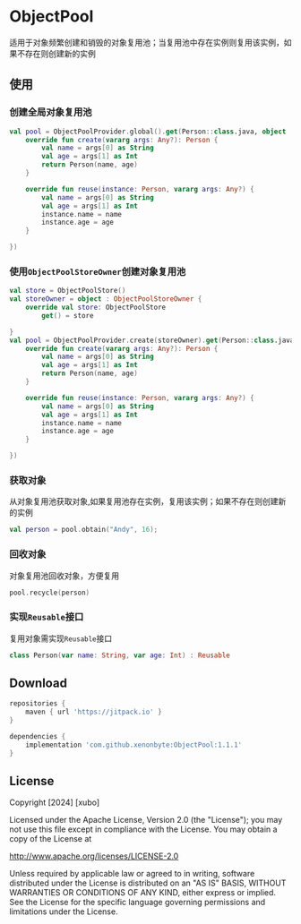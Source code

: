 # ObjectPool

适用于对象频繁创建和销毁的对象复用池；当复用池中存在实例则复用该实例，如果不存在则创建新的实例

## 使用

### 创建全局对象复用池

```kotlin
val pool = ObjectPoolProvider.global().get(Person::class.java, object : ObjectFactory<Person> {
    override fun create(vararg args: Any?): Person {
        val name = args[0] as String
        val age = args[1] as Int
        return Person(name, age)
    }

    override fun reuse(instance: Person, vararg args: Any?) {
        val name = args[0] as String
        val age = args[1] as Int
        instance.name = name
        instance.age = age
    }

})
```

### 使用`ObjectPoolStoreOwner`创建对象复用池

```kotlin
val store = ObjectPoolStore()
val storeOwner = object : ObjectPoolStoreOwner {
    override val store: ObjectPoolStore
        get() = store

}
val pool = ObjectPoolProvider.create(storeOwner).get(Person::class.java, object : ObjectFactory<Person> {
    override fun create(vararg args: Any?): Person {
        val name = args[0] as String
        val age = args[1] as Int
        return Person(name, age)
    }

    override fun reuse(instance: Person, vararg args: Any?) {
        val name = args[0] as String
        val age = args[1] as Int
        instance.name = name
        instance.age = age
    }

})
```

### 获取对象

从对象复用池获取对象,如果复用池存在实例，复用该实例；如果不存在则创建新的实例

```kotlin
val person = pool.obtain("Andy", 16);
```

### 回收对象

对象复用池回收对象，方便复用

```kotlin
pool.recycle(person)
```

### 实现`Reusable`接口

复用对象需实现`Reusable`接口

```kotlin
class Person(var name: String, var age: Int) : Reusable
```

## Download

```groovy
repositories {
    maven { url 'https://jitpack.io' }
}

dependencies {
    implementation 'com.github.xenonbyte:ObjectPool:1.1.1'
}
```

## License

Copyright [2024] [xubo]

Licensed under the Apache License, Version 2.0 (the "License");
you may not use this file except in compliance with the License.
You may obtain a copy of the License at

http://www.apache.org/licenses/LICENSE-2.0

Unless required by applicable law or agreed to in writing, software
distributed under the License is distributed on an "AS IS" BASIS,
WITHOUT WARRANTIES OR CONDITIONS OF ANY KIND, either express or implied.
See the License for the specific language governing permissions and
limitations under the License.

